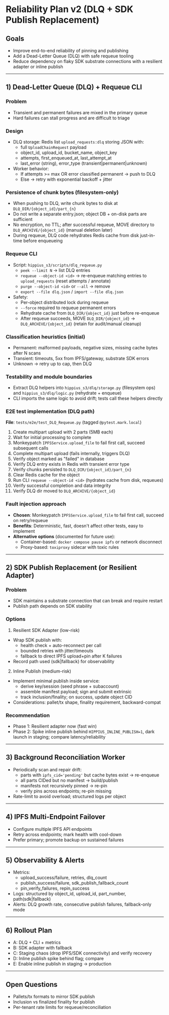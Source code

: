 # Reliability Plan v2 (DLQ + SDK Publish Replacement)

## Goals

- Improve end-to-end reliability of pinning and publishing
- Add a Dead-Letter Queue (DLQ) with safe requeue tooling
- Reduce dependency on flaky SDK substrate connections with a resilient adapter or inline publish

---

## 1) Dead-Letter Queue (DLQ) + Requeue CLI

### Problem

- Transient and permanent failures are mixed in the primary queue
- Hard failures can stall progress and are difficult to triage

### Design

- DLQ storage: Redis list `upload_requests:dlq` storing JSON with:
  - full `UploadChainRequest` payload
  - object_id, upload_id, bucket_name, object_key
  - attempts, first_enqueued_at, last_attempt_at
  - last_error (string), error_type (transient|permanent|unknown)
- Worker behavior:
  - If attempts >= max OR error classified permanent → push to DLQ
  - Else → retry with exponential backoff + jitter

### Persistence of chunk bytes (filesystem-only)

- When pushing to DLQ, write chunk bytes to disk at `DLQ_DIR/{object_id}/part_{n}`
- Do not write a separate entry.json; object DB + on-disk parts are sufficient
- No encryption, no TTL; after successful requeue, MOVE directory to `DLQ_ARCHIVE/{object_id}` (manual deletion later)
- During requeue, DLQ code rehydrates Redis cache from disk just-in-time before enqueueing

### Requeue CLI

- Script: `hippius_s3/scripts/dlq_requeue.py`
  - `peek --limit N` → list DLQ entries
  - `requeue --object-id <id>` → re-enqueue matching entries to `upload_requests` (reset attempts / annotate)
  - `purge --object-id <id>` or `--all` → remove
  - `export --file dlq.json` / `import --file dlq.json`
- Safety:
  - Per-object distributed lock during requeue
  - `--force` required to requeue permanent errors
  - Rehydrate cache from `DLQ_DIR/{object_id}` just before re-enqueue
  - After requeue succeeds, MOVE `DLQ_DIR/{object_id}` → `DLQ_ARCHIVE/{object_id}` (retain for audit/manual cleanup)

### Classification heuristics (initial)

- Permanent: malformed payloads, negative sizes, missing cache bytes after N scans
- Transient: timeouts, 5xx from IPFS/gateway, substrate SDK errors
- Unknown → retry up to cap, then DLQ

### Testability and module boundaries

- Extract DLQ helpers into `hippius_s3/dlq/storage.py` (filesystem ops) and `hippius_s3/dlq/logic.py` (rehydrate + enqueue)
- CLI imports the same logic to avoid drift; tests call these helpers directly

### E2E test implementation (DLQ path)

**File**: `tests/e2e/test_DLQ_Requeue.py` (tagged `@pytest.mark.local`)

1. Create multipart upload with 2 parts (5MB each)
2. Wait for initial processing to complete
3. Monkeypatch `IPFSService.upload_file` to fail first call, succeed subsequent calls
4. Complete multipart upload (fails internally, triggers DLQ)
5. Verify object marked as "failed" in database
6. Verify DLQ entry exists in Redis with transient error type
7. Verify chunks persisted to `DLQ_DIR/{object_id}/part_{n}`
8. Clear Redis cache for the object
9. Run CLI `requeue --object-id <id>` (hydrates cache from disk, requeues)
10. Verify successful completion and data integrity
11. Verify DLQ dir moved to `DLQ_ARCHIVE/{object_id}`

### Fault injection approach

- **Chosen**: Monkeypatch `IPFSService.upload_file` to fail first call, succeed on retry/requeue
- **Benefits**: Deterministic, fast, doesn't affect other tests, easy to implement
- **Alternative options** (documented for future use):
  - Container-based: `docker compose pause ipfs` or network disconnect
  - Proxy-based: `toxiproxy` sidecar with toxic rules

---

## 2) SDK Publish Replacement (or Resilient Adapter)

### Problem

- SDK maintains a substrate connection that can break and require restart
- Publish path depends on SDK stability

### Options

1. Resilient SDK Adapter (low-risk)

- Wrap SDK publish with:
  - health check + auto-reconnect per call
  - bounded retries with jitter/timeouts
  - fallback to direct IPFS upload+pin after K failures
- Record path used (sdk|fallback) for observability

2. Inline Publish (medium-risk)

- Implement minimal publish inside service:
  - derive key/session (seed phrase + subaccount)
  - assemble manifest payload; sign and submit extrinsic
  - track inclusion/finality; on success, update object CID
- Considerations: pallet/tx shape, finality requirement, backward-compat

### Recommendation

- Phase 1: Resilient adapter now (fast win)
- Phase 2: Spike inline publish behind `HIPPIUS_INLINE_PUBLISH=1`, dark launch in staging; compare latency/reliability

---

## 3) Background Reconciliation Worker

- Periodically scan and repair drift:
  - parts with `ipfs_cid='pending'` but cache bytes exist → re-enqueue
  - all parts CIDed but no manifest → build/publish
  - manifests not recursively pinned → re-pin
  - verify pins across endpoints; re-pin missing
- Rate-limit to avoid overload; structured logs per object

---

## 4) IPFS Multi-Endpoint Failover

- Configure multiple IPFS API endpoints
- Retry across endpoints; mark health with cool-down
- Prefer primary; promote backup on sustained failures

---

## 5) Observability & Alerts

- Metrics:
  - upload_success/failure, retries, dlq_count
  - publish_success/failure, sdk_publish_fallback_count
  - pin_verify_failures, repin_success
- Logs: structured by object_id, upload_id, part_number, path(sdk|fallback)
- Alerts: DLQ growth rate, consecutive publish failures, fallback-only mode

---

## 6) Rollout Plan

- A: DLQ + CLI + metrics
- B: SDK adapter with fallback
- C: Staging chaos (drop IPFS/SDK connectivity) and verify recovery
- D: Inline publish spike behind flag; compare
- E: Enable inline publish in staging → production

---

## Open Questions

- Pallets/tx formats to mirror SDK publish
- Inclusion vs finalized finality for publish
- Per-tenant rate limits for requeue/reconciliation

